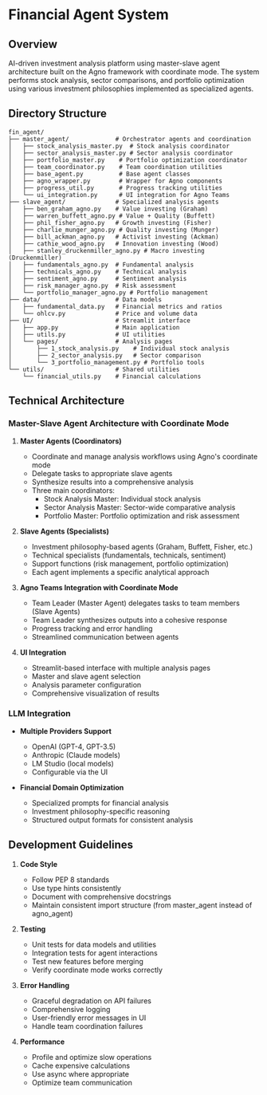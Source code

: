 # Financial Agent System

## Overview

AI-driven investment analysis platform using master-slave agent architecture built on the Agno framework with coordinate mode. The system performs stock analysis, sector comparisons, and portfolio optimization using various investment philosophies implemented as specialized agents.

## Directory Structure

```
fin_agent/
├── master_agent/             # Orchestrator agents and coordination
│   ├── stock_analysis_master.py  # Stock analysis coordinator
│   ├── sector_analysis_master.py # Sector analysis coordinator
│   ├── portfolio_master.py    # Portfolio optimization coordinator
│   ├── team_coordinator.py    # Team coordination utilities
│   ├── base_agent.py          # Base agent classes
│   ├── agno_wrapper.py        # Wrapper for Agno components
│   ├── progress_util.py       # Progress tracking utilities
│   └── ui_integration.py      # UI integration for Agno Teams
├── slave_agent/              # Specialized analysis agents
│   ├── ben_graham_agno.py    # Value investing (Graham)
│   ├── warren_buffett_agno.py # Value + Quality (Buffett)
│   ├── phil_fisher_agno.py   # Growth investing (Fisher)
│   ├── charlie_munger_agno.py # Quality investing (Munger)
│   ├── bill_ackman_agno.py   # Activist investing (Ackman)
│   ├── cathie_wood_agno.py   # Innovation investing (Wood)
│   ├── stanley_druckenmiller_agno.py # Macro investing (Druckenmiller)
│   ├── fundamentals_agno.py  # Fundamental analysis
│   ├── technicals_agno.py    # Technical analysis
│   ├── sentiment_agno.py     # Sentiment analysis
│   ├── risk_manager_agno.py  # Risk assessment
│   └── portfolio_manager_agno.py # Portfolio management
├── data/                     # Data models
│   ├── fundamental_data.py   # Financial metrics and ratios
│   └── ohlcv.py              # Price and volume data
├── UI/                       # Streamlit interface
│   ├── app.py                # Main application
│   ├── utils.py              # UI utilities
│   └── pages/                # Analysis pages
│       ├── 1_stock_analysis.py    # Individual stock analysis
│       ├── 2_sector_analysis.py   # Sector comparison
│       └── 3_portfolio_management.py # Portfolio tools
└── utils/                    # Shared utilities
    └── financial_utils.py    # Financial calculations
```

## Technical Architecture

### Master-Slave Agent Architecture with Coordinate Mode

1. **Master Agents (Coordinators)**
   - Coordinate and manage analysis workflows using Agno's coordinate mode
   - Delegate tasks to appropriate slave agents
   - Synthesize results into a comprehensive analysis
   - Three main coordinators:
     - Stock Analysis Master: Individual stock analysis
     - Sector Analysis Master: Sector-wide comparative analysis
     - Portfolio Master: Portfolio optimization and risk assessment

2. **Slave Agents (Specialists)**
   - Investment philosophy-based agents (Graham, Buffett, Fisher, etc.)
   - Technical specialists (fundamentals, technicals, sentiment)
   - Support functions (risk management, portfolio optimization)
   - Each agent implements a specific analytical approach

3. **Agno Teams Integration with Coordinate Mode**
   - Team Leader (Master Agent) delegates tasks to team members (Slave Agents)
   - Team Leader synthesizes outputs into a cohesive response
   - Progress tracking and error handling
   - Streamlined communication between agents

4. **UI Integration**
   - Streamlit-based interface with multiple analysis pages
   - Master and slave agent selection
   - Analysis parameter configuration
   - Comprehensive visualization of results

### LLM Integration

- **Multiple Providers Support**
  - OpenAI (GPT-4, GPT-3.5)
  - Anthropic (Claude models)
  - LM Studio (local models)
  - Configurable via the UI

- **Financial Domain Optimization**
  - Specialized prompts for financial analysis
  - Investment philosophy-specific reasoning
  - Structured output formats for consistent analysis

## Development Guidelines

1. **Code Style**
   - Follow PEP 8 standards
   - Use type hints consistently
   - Document with comprehensive docstrings
   - Maintain consistent import structure (from master_agent instead of agno_agent)

2. **Testing**
   - Unit tests for data models and utilities
   - Integration tests for agent interactions
   - Test new features before merging
   - Verify coordinate mode works correctly

3. **Error Handling**
   - Graceful degradation on API failures
   - Comprehensive logging
   - User-friendly error messages in UI
   - Handle team coordination failures

4. **Performance**
   - Profile and optimize slow operations
   - Cache expensive calculations
   - Use async where appropriate
   - Optimize team communication
